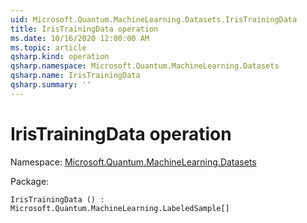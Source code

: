 ```yaml
---
uid: Microsoft.Quantum.MachineLearning.Datasets.IrisTrainingData
title: IrisTrainingData operation
ms.date: 10/16/2020 12:00:00 AM
ms.topic: article
qsharp.kind: operation
qsharp.namespace: Microsoft.Quantum.MachineLearning.Datasets
qsharp.name: IrisTrainingData
qsharp.summary: ''
---
```


# IrisTrainingData operation

Namespace: [Microsoft.Quantum.MachineLearning.Datasets](xref:Microsoft.Quantum.MachineLearning.Datasets)

Package: [](https://nuget.org/packages/)




```Q#
IrisTrainingData () : Microsoft.Quantum.MachineLearning.LabeledSample[]
```

